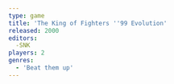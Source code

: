 ```yaml
---
type: game
title: 'The King of Fighters ''99 Evolution'
released: 2000
editors: 
  -SNK
players: 2
genres:
  - 'Beat them up'
---
```

